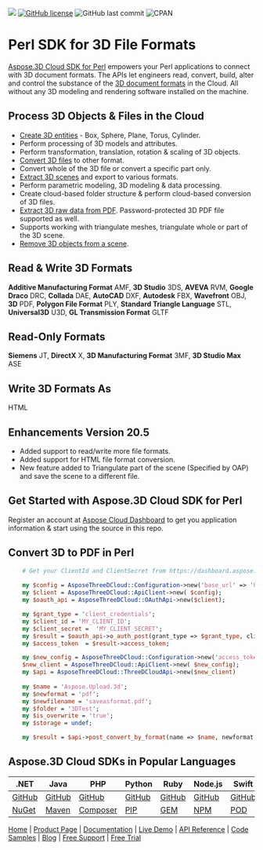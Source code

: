 ![](https://img.shields.io/badge/api-v3.0-lightgrey) [![GitHub license](https://img.shields.io/github/license/aspose-3d-cloud/aspose-3d-cloud-perl)](https://github.com/aspose-3d-cloud/aspose-3d-cloud-perl/blob/master/LICENSE) ![GitHub last commit](https://img.shields.io/github/last-commit/Aspose-3D-Cloud/aspose-3d-cloud-perl) ![CPAN](https://img.shields.io/cpan/v/AsposeThreeDCloud-ThreeDCloudApi)

# Perl SDK for 3D File Formats

[Aspose.3D Cloud SDK for Perl](https://products.aspose.cloud/3d/perl) empowers your Perl applications to connect with 3D document formats. The APIs let engineers read, convert, build, alter and control the substance of the [3D document formats](https://docs.aspose.cloud/3d/supported-document-formats/) in the Cloud. All without any 3D modeling and rendering software installed on the machine.

## Process 3D Objects & Files in the Cloud

- [Create 3D entities](https://docs.aspose.cloud/3d/create-a-new-entity-with-size/) - Box, Sphere, Plane, Torus, Cylinder.
- Perform processing of 3D models and attributes.
- Perform transformation, translation, rotation & scaling of 3D objects.
- [Convert 3D files](https://docs.aspose.cloud/3d/converting-between-formats-using-aspose-3d-cloud/) to other format.
- Convert whole of the 3D file or convert a specific part only.
- [Extract 3D scenes](https://docs.aspose.cloud/3d/extract-and-save-a-scene-in-a-different-format/) and export to various formats.
- Perform parametric modeling, 3D modeling & data processing.
- Create cloud-based folder structure & perform cloud-based conversion of 3D files.
- [Extract 3D raw data from PDF](https://docs.aspose.cloud/3d/extract-raw-data-from-a-pdf-file/). Password-protected 3D PDF file supported as well.
- Supports working with triangulate meshes, triangulate whole or part of the 3D scene.
- [Remove 3D objects from a scene](https://docs.aspose.cloud/3d/delete-nodes-from-a-scene/).


## Read & Write 3D Formats

**Additive Manufacturing Format** AMF, **3D Studio** 3DS, **AVEVA** RVM, **Google Draco** DRC, **Collada** DAE, **AutoCAD** DXF, **Autodesk** FBX, **Wavefront** OBJ, **3D** PDF, **Polygon File Format** PLY, **Standard Triangle Language** STL, **Universal3D** U3D, **GL Transmission Format** GLTF

## Read-Only Formats

**Siemens** JT, **DirectX** X, **3D Manufacturing Format** 3MF, **3D Studio Max** ASE

## Write 3D Formats As

HTML

## Enhancements Version 20.5
- Added support to read/write more file formats.
- Added support for HTML file format conversion.
- New feature added to Triangulate part of the scene (Specified by OAP) and save the scene to a different file.

## Get Started with Aspose.3D Cloud SDK for Perl

Register an account at [Aspose Cloud Dashboard](https://dashboard.aspose.cloud/#/apps) to get you application information & start using the source in this repo.

## Convert 3D to PDF in Perl

```perl
	# Get your ClientId and ClientSecret from https://dashboard.aspose.cloud (free registration required).
	
	my $config = AsposeThreeDCloud::Configuration->new('base_url' => 'https://api.aspose.cloud');
    my $client = AsposeThreeDCloud::ApiClient->new( $config);
    my $oauth_api = AsposeThreeDCloud::OAuthApi->new($client);

    my $grant_type = 'client_credentials';
    my $client_id = 'MY_CLIENT_ID';
    my $client_secret =  'MY_CLIENT_SECRET';
    my $result = $oauth_api->o_auth_post(grant_type => $grant_type, client_id => $client_id, client_secret => $client_secret);
    my $access_token  = $result->access_token;

    my $new_config = AsposeThreeDCloud::Configuration->new('access_token' =>  $access_token, 'base_url' => 'https://api.aspose.cloud/v3.0');
    $new_client = AsposeThreeDCloud::ApiClient->new( $new_config);
	my $api = AsposeThreeDCloud::ThreeDCloudApi->new($new_client)
	
	my $name = 'Aspose.Upload.3d';
    my $newformat = 'pdf';
    my $newfilename = 'saveasformat.pdf';
    my $folder = '3DTest';
    my $is_overwrite = 'true';
    my $storage = undef;

	my $result = $api->post_convert_by_format(name => $name, newformat => $newformat, newfilename => $newfilename, folder => $folder, is_overwrite => $is_overwrite, storage => $storage);
```


## Aspose.3D Cloud SDKs in Popular Languages

| .NET | Java | PHP | Python | Ruby | Node.js | Swift | Perl | GO |
|---|---|---|---|---|---|---|---|---|
| [GitHub](https://github.com/aspose-3d-cloud/aspose-3d-cloud-dotnet) | [GitHub](https://github.com/aspose-3d-cloud/aspose-3d-cloud-java) | [GitHub](https://github.com/aspose-3d-cloud/aspose-3d-cloud-php) |[GitHub](https://github.com/Aspose-3D-Cloud/aspose-3d-cloud-python) | [GitHub](https://github.com/Aspose-3D-Cloud/aspose-3d-cloud-ruby)  | [GitHub](https://github.com/Aspose-3D-Cloud/aspose-3d-cloud-node) | [GitHub](https://github.com/aspose-3d-cloud/aspose-3d-cloud-swift) | [GitHub](https://github.com/Aspose-3D-Cloud/aspose-3d-cloud-perl) | [GitHub](https://github.com/Aspose-3D-Cloud/aspose-3d-cloud-go) |
| [NuGet](https://www.nuget.org/packages/Aspose.3D-Cloud/) | [Maven](https://repository.aspose.cloud/webapp/#/artifacts/browse/tree/General/repo/com/aspose/aspose-3d-cloud) | [Composer](https://packagist.org/packages/aspose/3d-sdk-php) | [PIP](https://pypi.org/project/aspose3dcloud/) | [GEM](https://rubygems.org/gems/aspose_3d_cloud)  | [NPM](https://www.npmjs.com/package/aspose3dcloud) | [POD](https://cocoapods.org/pods/Aspose3DCloud) |  [CPAN](https://metacpan.org/release/AsposeThreeDCloud-ThreeDCloudApi) | [GO](https://pkg.go.dev/github.com/Aspose-3D-Cloud/aspose-3d-cloud-go/v20?tab=overview) |

[Home](https://www.aspose.cloud) | [Product Page](https://products.aspose.cloud/3d/perl) | [Documentation](https://docs.aspose.cloud/3d/) | [Live Demo](https://products.aspose.app/3d/family) | [API Reference](https://apireference.aspose.cloud/3d/) | [Code Samples](https://github.com/Aspose-3D-Cloud/aspose-3d-cloud-perl) | [Blog](https://blog.aspose.cloud/category/3d/) | [Free Support](https://forum.aspose.cloud/c/3d) | [Free Trial](https://dashboard.aspose.cloud/#/apps)
